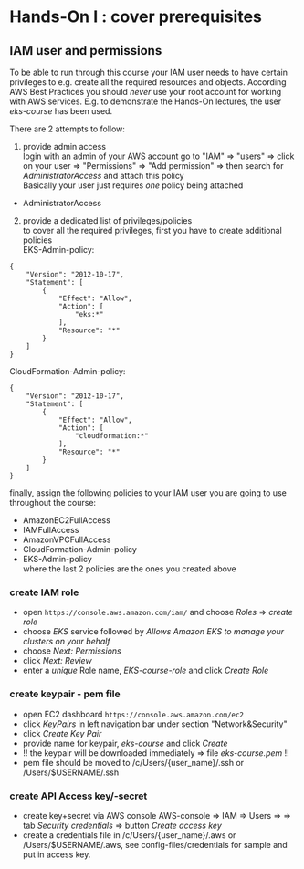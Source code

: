 # Hands-On I : cover prerequisites
## IAM user and permissions
To be able to run through this course your IAM user needs to have certain privileges to e.g. create all the required resources and objects.  According AWS Best Practices you should *never* use your root account for working with AWS services. E.g. to demonstrate the Hands-On lectures, the user _eks-course_ has been used.

There are 2 attempts to follow:
1. provide admin access  
login with an admin of your AWS account
go to "IAM" => "users" => click on your user => "Permissions" => "Add permission" => then search for _AdministratorAccess_ and attach this policy  
Basically your user just requires *one* policy being attached
  - AdministratorAccess  


2. provide a dedicated list of privileges/policies  
to cover all the required privileges, first you have to create additional policies  
EKS-Admin-policy:
```
{
    "Version": "2012-10-17",
    "Statement": [
        {
            "Effect": "Allow",
            "Action": [
                "eks:*"
            ],
            "Resource": "*"
        }
    ]
}
```
CloudFormation-Admin-policy:
```
{
    "Version": "2012-10-17",
    "Statement": [
        {
            "Effect": "Allow",
            "Action": [
                "cloudformation:*"
            ],
            "Resource": "*"
        }
    ]
}
```
finally, assign the following policies to your IAM user you are going to use throughout the course:
  - AmazonEC2FullAccess
  - IAMFullAccess
  - AmazonVPCFullAccess
  - CloudFormation-Admin-policy
  - EKS-Admin-policy  
where the last 2 policies are the ones you created above

### create IAM role
* open ```https://console.aws.amazon.com/iam/``` and choose _Roles_ => _create role_  
* choose _EKS_ service followed by _Allows Amazon EKS to manage your clusters on your behalf_  
* choose _Next: Permissions_
* click _Next: Review_
* enter a *unique* Role name, _EKS-course-role_ and click *_Create Role_*

### create keypair - pem file

* open EC2 dashboard ```https://console.aws.amazon.com/ec2```
* click _KeyPairs_ in left navigation bar under section "Network&Security"
* click _Create Key Pair_
* provide name for keypair, _eks-course_ and click *_Create_*
* !! the keypair will be downloaded immediately => file *eks-course.pem* !!
* pem file should be moved to /c/Users/{user_name}/.ssh or /Users/$USERNAME/.ssh

### create API Access key/-secret
* create key+secret via AWS console
  AWS-console => IAM => Users => <your user> => tab *Security credentials* => button *Create access key*
* create a credentials file in /c/Users/{user_name}/.aws or /Users/$USERNAME/.aws, see config-files/credentials for sample and put in access key. 
